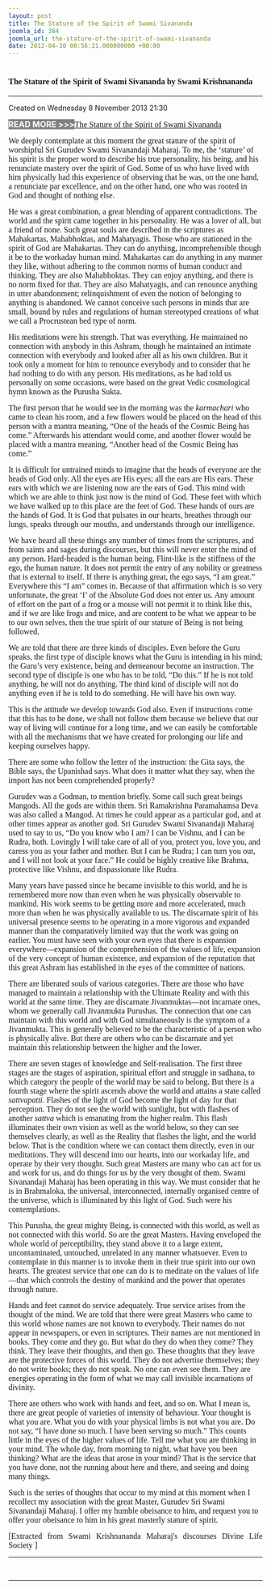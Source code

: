 ```yaml
---
layout: post
title: The Stature of the Spirit of Swami Sivananda
joomla_id: 384
joomla_url: the-stature-of-the-spirit-of-swami-sivananda
date: 2012-04-30 00:56:21.000000000 +00:00
---
```

<h1 itemprop="name"><span style="font-size: 12pt; font-family: book antiqua,palatino;">The Stature of the Spirit of Swami Sivananda by Swami Krishnananda</span></h1>
<hr />
<p>Created on Wednesday 8 November 2013 21:30</p>
<div id="discText">
<div id="discText">
<div id="discText">
<div id="discText">
<div id="discText">
<div id="discText">
<div id="discText">
<div id="discText">
<div id="discText">
<div id="discText">
<div id="discText">
<div id="discText">
<div id="discText">
<p><span style="font-size: 12pt;"><span style="background-color: #ffffff; color: #333333;"><span style="background-color: #808080; color: #ffffff;"><strong>READ MORE &gt;&gt;&gt;</strong></span></span></span><a href="http://www.swami-krishnananda.org/disc/disc_102.html"><span style="font-size: 12pt; font-family: book antiqua,palatino;"></span></a><a href="http://www.swami-krishnananda.org/disc/disc_93.html"><span style="font-size: 12pt; font-family: book antiqua,palatino;"></span></a><a href="http://www.swami-krishnananda.org/disc/disc_85.html"><span style="font-size: 12pt; font-family: book antiqua,palatino;">The Stature of the Spirit of Swami Sivananda</span></a></p>
<div id="discText">
<div id="discText">
<div id="discText">
<div id="discText">
<div id="discText">
<div id="discText">
<div id="discText">
<div id="discText">
<div id="discText">
<div id="discText">
<div id="discText">
<div id="discText">
<div id="discText">
<div id="discText">
<div id="discText2">
<div id="discText">
<div id="discText">
<div id="discText">
<div id="discText">
<div id="discText">
<div id="discText">
<div id="discText">
<div id="discText">
<div id="discText"><span itemprop="author" itemscope="" itemtype="http://schema.org/Person"><span itemprop="name"></span></span>
<div id="discText">
<div id="discText"><span itemprop="articleBody"><span itemprop="author" itemscope="" itemtype="http://schema.org/Person"><span itemprop="name"></span></span></span>
<div id="discText"><span itemprop="articleBody"><span itemprop="author" itemscope="" itemtype="http://schema.org/Person"><span itemprop="name"></span></span></span><span itemprop="author" itemscope="" itemtype="http://schema.org/Person"><span itemprop="name"></span></span>
<div id="discText">
<div id="discText">
<div id="discText">
<div id="discText">
<div id="discText">
<div id="discText">
<div id="discText">
<div id="discText">
<div id="discText">
<div id="discText">
<div id="discText">
<div id="discText">
<div id="discText">
<div id="discText">
<div id="discText">
<div id="discText"><span itemprop="articleBody">
<p><span style="font-size: 12pt; font-family: book antiqua,palatino;">We deeply contemplate at this moment the great <span id="adtext_4" class="adtext">stature</span> of the spirit of worshipful Sri Gurudev Swami Sivanandaji Maharaj. To me, the ‘stature’ of his spirit is the proper word to describe his true personality, his being, and his renunciate mastery over the spirit of God. Some of us who have lived with him physically had this experience of observing that he was, on the one hand, a renunciate <span id="adtext_2" class="adtext">par excellence</span>, and on the other hand, one who was rooted in God and thought of nothing else.</span></p>
<p><span style="font-size: 12pt; font-family: book antiqua,palatino;"><span id="adtext_6" class="adtext">He</span> was a great combination, a great blending of apparent contradictions. The world and the <span id="adtext_5" class="adtext">spirit</span> came together in <span id="adtext_3" class="adtext">his</span> personality. He was a lover of all, but a friend of none. Such great souls are described in the scriptures as Mahakartas, Mahabhoktas, and Mahatyagis. Those who are stationed in the spirit of God are Mahakartas. They can do anything, incomprehensible though it be to the workaday human mind. Mahakartas can do anything in any manner they like, without adhering to the common norms of human conduct and thinking. They are also Mahabhoktas. They can enjoy anything, and there is no norm fixed for that. They are also Mahatyagis, and can renounce anything in utter abandonment; relinquishment of even the notion of belonging to anything is abandoned. We cannot conceive such persons in minds that are small, bound by rules and regulations of human stereotyped creations of what we call a Procrustean bed type of norm.</span></p>
<p><span style="font-size: 12pt; font-family: book antiqua,palatino;">His meditations were his strength. That was everything. He maintained no connection with anybody in this Ashram, though he maintained an intimate connection with everybody and looked after all as his own children. But it took only a moment for him to renounce everybody and to consider that he had nothing to do with any person. His meditations, as he had told us personally on some occasions, were based on the great Vedic cosmological hymn known as the Purusha Sukta.</span></p>
<p><span style="font-size: 12pt; font-family: book antiqua,palatino;">The first person that he would see in the morning was the <em>karmachari</em> who came to clean his room, and a few flowers would be placed on the head of this person with a mantra meaning, “One of the heads of the Cosmic Being has come.” Afterwards his attendant would come, and another flower would be placed with a mantra meaning, “Another head of the Cosmic Being has come.”</span></p>
<p><span style="font-size: 12pt; font-family: book antiqua,palatino;">It is difficult for untrained minds to imagine that the heads of everyone are the heads of God only. All the eyes are His eyes; all the ears are His ears. These ears with which we are listening now are the ears of God. This mind with which we are able to think just now is the mind of God. These feet with which we have walked up to this place are the feet of God. These hands of ours are the hands of God. It is God that pulsates in our hearts, breathes through our lungs, speaks through our mouths, and understands through our intelligence.</span></p>
<p><span style="font-size: 12pt; font-family: book antiqua,palatino;">We have heard all these things any number of times from the scriptures, and from saints and sages during discourses, but this will never enter the mind of any person. Hard-headed is the human being. Flint-like is the stiffness of the ego, the human nature. It does not permit the entry of any nobility or greatness that is external to itself. If there is anything great, the ego says, “I am great.” Everywhere this “I am” comes in. Because of that affirmation which is so very unfortunate, the great ‘I’ of the Absolute God does not enter us. Any amount of effort on the part of a frog or a mouse will not permit it to think like this, and if we are like frogs and mice, and are content to be what we appear to be to our own selves, then the true spirit of our stature of Being is not being followed.</span></p>
<p><span style="font-size: 12pt; font-family: book antiqua,palatino;">We are told that there are three kinds of disciples. Even before the Guru speaks, the first type of disciple knows what the Guru is intending in his mind; the Guru’s very existence, being and demeanour become an instruction. The second type of disciple is one who has to be told, “Do this.” If he is not told anything, he will not do anything. The third kind of disciple will not do anything even if he is told to do something. He will have his own way.</span></p>
<p><span style="font-size: 12pt; font-family: book antiqua,palatino;">This is the attitude we develop towards God also. Even if instructions come that this has to be done, we shall not follow them because we believe that our way of living will continue for a long time, and we can easily be comfortable with all the mechanisms that we have created for prolonging our life and keeping ourselves happy.</span></p>
<p><span style="font-size: 12pt; font-family: book antiqua,palatino;">There are some who follow the letter of the instruction: the Gita says, the Bible says, the Upanishad says. What does it matter what they say, when the import has not been comprehended properly?</span></p>
<p><span style="font-size: 12pt; font-family: book antiqua,palatino;">Gurudev was a Godman, to mention briefly. Some call such great beings Mangods. All the gods are within them. Sri Ramakrishna Paramahamsa Deva was also called a Mangod. At times he could appear as a particular god, and at other times appear as another god. Sri Gurudev Swami Sivanandaji Maharaj used to say to us, “Do you know who I am? I can be Vishnu, and I can be Rudra, both. Lovingly I will take care of all of you, protect you, love you, and caress you as your father and mother. But I can be Rudra; I can turn you out, and I will not look at your face.” He could be highly creative like Brahma, protective like Vishnu, and dispassionate like Rudra.</span></p>
<p><span style="font-size: 12pt; font-family: book antiqua,palatino;">Many years have passed since he became invisible to this world, and he is remembered more now than even when he was physically observable to mankind. His work seems to be getting more and more accelerated, much more than when he was physically available to us. The discarnate spirit of his universal presence seems to be operating in a more vigorous and expanded manner than the comparatively limited way that the work was going on earlier. You must have seen with your own eyes that there is expansion everywhere—expansion of the comprehension of the values of life, expansion of the very concept of human existence, and expansion of the reputation that this great Ashram has established in the eyes of the committee of nations.</span></p>
<p><span style="font-size: 12pt; font-family: book antiqua,palatino;">There are liberated souls of various categories. There are those who have managed to maintain a relationship with the Ultimate Reality and with this world at the same time. They are discarnate Jivanmuktas—not incarnate ones, whom we generally call Jivanmukta Purushas. The connection that one can maintain with this world and with God simultaneously is the symptom of a Jivanmukta. This is generally believed to be the characteristic of a person who is physically alive. But there are others who can be discarnate and yet maintain this relationship between the higher and the lower.</span></p>
<p><span style="font-size: 12pt; font-family: book antiqua,palatino;">There are seven stages of knowledge and Self-realisation. The first three stages are the stages of aspiration, spiritual effort and struggle in sadhana, to which category the people of the world may be said to belong. But there is a fourth stage where the spirit ascends above the world and attains a state called <em>sattvapatti</em>. Flashes of the light of God become the light of day for that perception. They do not see the world with sunlight, but with flashes of another <em>sattva</em> which is emanating from the higher realm. This flash illuminates their own vision as well as the world below, so they can see themselves clearly, as well as the Reality that flashes the light, and the world below. That is the condition where we can contact them directly, even in our meditations. They will descend into our hearts, into our workaday life, and operate by their very thought. Such great Masters are many who can act for us and work for us, and do things for us by the very thought of them. Swami Sivanandaji Maharaj has been operating in this way. We must consider that he is in Brahmaloka, the universal, interconnected, internally organised centre of the universe, which is illuminated by this light of God. Such were his contemplations.</span></p>
<p><span style="font-size: 12pt; font-family: book antiqua,palatino;">This Purusha, the great mighty Being, is connected with this world, as well as not connected with this world. So are the great Masters. Having enveloped the whole world of perceptibility, they stand above it to a large extent, uncontaminated, untouched, unrelated in any manner whatsoever. Even to contemplate in this manner is to invoke them in their true spirit into our own hearts. The greatest service that one can do is to meditate on the values of life—that which controls the destiny of mankind and the power that operates through nature.</span></p>
<p><span style="font-size: 12pt; font-family: book antiqua,palatino;">Hands and feet cannot do service adequately. True service arises from the thought of the mind. We are told that there were great Masters who came to this world whose names are not known to everybody. Their names do not appear in newspapers, or even in scriptures. Their names are not mentioned in books. They come and they go. But what do they do when they come? They think. They leave their thoughts, and then go. These thoughts that they leave are the protective forces of this world. They do not advertise themselves; they do not write books; they do not speak. No one can even see them. They are energies operating in the form of what we may call invisible incarnations of divinity.</span></p>
<p><span style="font-size: 12pt; font-family: book antiqua,palatino;">There are others who work with hands and feet, and so on. What I mean is, there are great people of varieties of intensity of behaviour. Your thought is what you are. What you do with your physical limbs is not what you are. Do not say, “I have done so much. I have been serving so much.” This counts little in the eyes of the higher values of life. Tell me what you are thinking in your mind. The whole day, from morning to </span><span style="font-family: book antiqua,palatino; font-size: 12pt;">night, what have you been thinking? What are the ideas that arose in your mind? That is the service that you have done, not the running about here and there, and seeing and doing many things.</span></p>
<p><span style="font-family: book antiqua,palatino; font-size: 12pt;">Such is the series of thoughts that occur to my mind at this moment when I recollect my association with the great Master, Gurudev Sri Swami Sivanandaji Maharaj. I offer my humble obeisance to him, and request you to offer your obeisance to him in his great masterly stature of spirit.</span></p>
</span></div>
<span itemprop="articleBody"></span></div>
<span itemprop="articleBody"></span></div>
</div>
<span itemprop="articleBody"></span></div>
<span itemprop="articleBody"></span></div>
</div>
<span itemprop="articleBody"></span></div>
<span itemprop="articleBody"></span></div>
<span itemprop="articleBody"></span></div>
<span itemprop="articleBody"></span></div>
<span itemprop="articleBody"></span></div>
<span itemprop="articleBody"></span></div>
<span itemprop="articleBody"></span></div>
<span itemprop="articleBody"></span><span itemprop="articleBody"></span><span itemprop="articleBody"></span></div>
<span itemprop="articleBody"></span></div>
</div>
</div>
<span itemprop="articleBody"></span></div>
<span itemprop="articleBody"></span></div>
</div>
</div>
</div>
</div>
</div>
</div>
</div>
</div>
</div>
</div>
</div>
</div>
</div>
</div>
</div>
</div>
</div>
</div>
</div>
</div>
</div>
</div>
</div>
</div>
</div>
</div>
</div>
</div>
</div>
</div>
</div>
</div>
</div>
</div>
</div>
</div>
<p style="text-align: justify; line-height: normal;"><span style="font-size: 12pt; font-family: verdana,geneva;">[Extracted from Swami Krishnananda Maharaj's discourses Divine Life Society ]</span></p>
<hr />
<p>&nbsp;</p>
<hr />
<p>&nbsp;</p>
<div style="position: absolute; left: -40px; top: -25px; width: 1px; height: 1px; overflow: hidden;" data-mce-bogus="1" class="mcePaste" id="_mcePaste">
<h1>The Gospel of the Bhagavadgita</h1>
</div>
